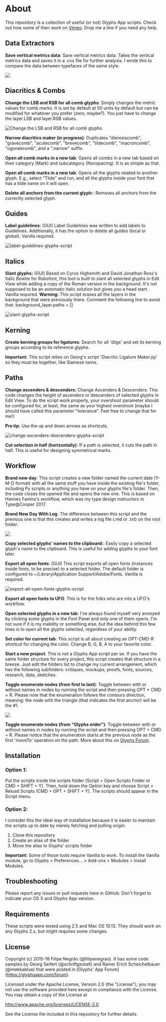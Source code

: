 # About
This repository is a collection of useful (or not) Glyphs App scripts. Check out how some of then work on [Vimeo](https://vimeo.com/album/4932608).
Drop me a line if you need any help.

## Data Extractors
**Save vertical metrics data**: Save vertical metrics data: Takes the vertical metrics data and saves it in a .cvs file for further analysis. I wrote this to compare the data between typefaces of the same style.

![](img/vertical_proportions.gif)

## Diacritics & Combs
**Change the LSB and RSB for all comb glyphs**: Simply changes the metric values for comb marks. It is set by default at 50 units by default but can be modified for whatever you prefer (zero, maybe?). You just have to change the layer.LSB and layer.RSB values.

![Change the LSB and RSB for all comb glyphs](img/change_comb_SB_values.gif)

**Narrow diacritics maker (in progress)**: Duplicates "dieresiscomb", "gravecomb", "acutecomb", "brevecomb", "tildecomb", "macroncomb", "ogonekcomb", and a ".narrow" suffix.

**Open all comb marks in a new tab**: Opens all combs in a new tab based on their category (Mark) and subcategory (Nonspacing). It is as simple as that.

**Open all comb marks in a new tab**: Opens all the glyphs related to another glyph. E.g., select "Tilde" and run, and all the glyphs inside your font that has a tilde name on it will open.

**Delete all anchors from the current glyph:**: Removes all anchors from the currently selected glyph.

## Guides
**Label guidelines**: (GUI) Label Guidelines was written to add labels to Guidelines. Additionally, it has the option to delete all guides (local or global). Vanilla required.

![label-guidelines-glyphs-script](img/guideline.png)

## Italics
**Slant glyphs:** (GUI) Based on Cyrus Highsmith and David Jonathan Ross's Italic Bowtie for Robofont, this tool is built to slant all selected glyphs in Edit View while adding a copy of the Roman version in the background. It's not supposed to be an automatic italic solution but gives you a head start. Vanilla required. **Warning:** This script erases all the layers in the background that were previously there. Comment the following line to avoid that: background_layer.paths = []

![slant-glyphs-script](img/slant.png)

## Kerning
**Create kerning groups for ligatures**: Search for all 'dligs' and set its kerning groups according to its reference glyphs.

**Important:** This script relies on Georg's script 'Diacritic Ligature Maker.py' so they must be together, like Siamese twins.
	 
## Paths
**Change ascenders & descenders:** Change Ascenders & Descenders: This code changes the height of ascenders or descenders of selected glyphs in Edit View. To do the script work properly, your overshoot parameter should be configured for, at least, the same as your highest overshoot (maybe I should have called this parameter "tolerance". Feel free to change that for me!)

**Pro tip:** Use the up and down arrows as shortcuts.

![change-ascenders-descenders-glyphs-script](img/ascender_descender.png)

**Cut selection in half (horizontally)**: If a path is selected, it cuts the path in half. This is useful for designing symmetrical marks.

## Workflow
**Brand new day**: This script creates a new folder named the current date (Y-M-D format) with all the same stuff you have inside the existing file's folder, including Py scripts or anything you have on your glyphs file's folder. Then, the code closes the opened file and opens the new one. This is based on Hannes Famira's workflow, which was my type design instructors in Type@Cooper 2017.

**Brand New Day With Log**: The difference between this script and the previous one is that this creates and writes a log file (.md or .txt) on the root folder.

![](img/brand_new_day_with_log.png)

**Copy selected glyphs' names to the clipboard:**: Easily copy a selected glyph's name to the clipboard. This is useful for adding glyphs to your font later.

**Export all open fonts**: (GUI) This script exports all open fonts (instances inside fonts, to be precise) to a selected folder. The default folder is configured to ~/Library/Application Support/Adobe/Fonts. Vanilla is required.

![export-all-open-fonts-glyphs-script](img/export_all.png)

**Export all open fonts to UFO**: This is for the folks who are into a UFO's workflow.

**Open selected glyphs in a new tab**: I've always found myself very annoyed by clicking some glyphs in the Font Panel and only one of them opens. I'm not sure if it is my inability or something else, but the idea behind this few lines is to open all the glyphs selected, regardless of your ability.
 
**Set color for current tab**: This script is all about creating an OPT-CMD-R shortcut for changing the color. Change R, G, B, A to your favorite color.

**Start a new project**: This is not a Glyphs App script per se. If you have the same folder structure for every project, this script creates that structure in a breeze. Just edit the folders list to change my current arrangement, which has the following subfolders: critiques, mockups, proofs, fonts, sources, research, data, sketches.

**Toggle enumerate nodes (from first to last)**: Toggle between with or without names in nodes by running the script and then pressing OPT + CMD + R.
Please note that the enumeration follows the contours direction, meaning: 
the node with the triangle (that indicates the first anchor) will be the #1.

![](img/toggle_enumerate_nodes_glyphs_order.gif)

**Toggle enumerate nodes (from "Glyphs order")**: Toggle between with or without names in nodes by running the script and then pressing OPT + CMD + R.
Please notice that the enumeration starts at the previous node as the first 'moveTo' operation on the path. More about this on [Glyphs Forum](https://forum.glyphsapp.com/t/order-of-nodes-starts-at-second-node/3737/3).


## Installation

### Option 1:
Put the scripts inside the scripts folder (Script > Open Scripts Folder or CMD + SHIFT + Y). Then, hold down the Option key and choose Script > Reload Scripts (CMD + OPT + SHIFT + Y). The scripts should appear in the Script menu.

### Option 2:
I consider this the ideal way of installation because it is easier to maintain the scripts up to date by merely fetching and pulling origin:

1. Clone this repository
1. Create an alias of the folder
1. Move the alias to Glyphs' scripts folder

**Important:** Some of those tools require Vanilla to work. To install the Vanilla module, go to Glyphs > Preferences... > Add-ons > Modules > Install Modules.


## Troubleshooting
Please report any issues or pull requests here in GitHub. Don't forget to indicate your OS X and Glyphs App version.

## Requirements
These scripts were tested using 2.5 and Mac OS 10.13. They should work on any Glyphs 2.x, but might requires some changes.

## License
Copyright (c) 2015–18 Filipe Negrão (@filipenegrao). It has some code samples by Georg Seifert (@schriftgestalt) and Rainer Erich Scheichelbauer (@mekkablue) that were posted in [Glyphs' App Forum] (https://glyphsapp.com/forum).

Licensed under the Apache License, Version 2.0 (the "License"); you may not use the software provided here except in compliance with the License. You may obtain a copy of the License at

http://www.apache.org/licenses/LICENSE-2.0

See the License file included in this repository for further details.
